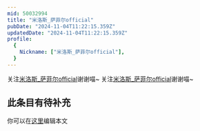 ```yaml
---
mid: 50032994
title: "米洛斯_萨菲尔official"
pubDate: "2024-11-04T11:22:15.359Z"
updatedDate: "2024-11-04T11:22:15.359Z"
profile:
  {
    Nickname: ["米洛斯_萨菲尔official"],
  }
---
```


关注[米洛斯_萨菲尔official](https://space.bilibili.com/50032994)谢谢喵~ 关注[米洛斯_萨菲尔official](https://space.bilibili.com/50032994)谢谢喵~

## 此条目有待补充
你可以在[这里](https://github.com/Yuhanawa/VTuber.ICU/edit/master/src/content/v/米洛斯_萨菲尔official/index.md)编辑本文
